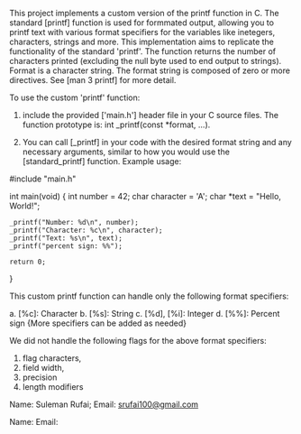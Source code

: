 <!-- ************__DESCRIPTION__*************** -->

This project implements a custom version of the printf function in C. The standard [printf] function is used for formmated output, allowing you to printf text with various format specifiers for the variables like inetegers, characters, strings and more. This implementation aims to replicate the functionality of the standard 'printf'.
The function returns the number of characters printed (excluding the null byte used to end output to strings). Format is a character string. The format string is composed of zero or more directives. See [man 3 printf] for more detail.

<!-- ***************__USAGE__****************** -->

To use the custom 'printf' function:
1. include the provided ['main.h'] header file in your C source files. The function prototype is: int _printf(const *format, ...).

2. You can call [_printf] in your code with the desired format string and any necessary arguments, similar to how you would use the [standard_printf] function.
Example usage:

#include "main.h"

int main(void) {
    int number = 42;
    char character = 'A';
    char *text = "Hello, World!";
    
    _printf("Number: %d\n", number);
    _printf("Character: %c\n", character);
    _printf("Text: %s\n", text);
    _printf("percent sign: %%");
    
    return 0;
}

<!-- *******Supported Format Specifiers********* -->
This custom printf function can handle only the following format specifiers:

a. [%c]: Character
b. [%s]: String
c. [%d], [%i]: Integer
d. [%%]: Percent sign
{More specifiers can be added as needed}

We did not handle the following flags for the above format specifiers:
1. flag characters,
2. field width, 
3. precision
4. length modifiers 


<!-- **************Author****************** -->

Name: Suleman Rufai;
Email: srufai100@gmail.com

Name:
Email: 
